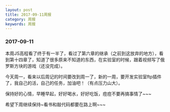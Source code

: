 ```yaml
---
layout: post
title: 2017-09-11周报
category: 周报
keywords: 周报
---
```




### 2017-09-11
本周JS高程看了终于有一半了，看过了第六章的继承（之前到这放弃的地方），看到第十四章了，知道了很多原来不知道的东西，在实验室的时候，跟着视频写了俄罗斯方块的游戏（还没完成）。

今天周一，看来以后周记的时间要改到周一了，新的一周，要开发实验室ftp插件了，我自己的活，自己的任务，加油吧！（有点压力山大）。

保持好的心情，早睡早起，好好喝水，好好吃饭，痘痘不要再搞事情了~~~

希望下周继续保持~看书和敲代码都要在路上啊~~~

